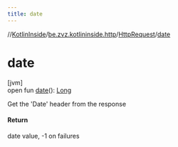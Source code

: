 ```yaml
---
title: date
---
```

//[KotlinInside](../../../index.html)/[be.zvz.kotlininside.http](../index.html)/[HttpRequest](index.html)/[date](date.html)



# date



[jvm]\
open fun [date](date.html)(): [Long](https://kotlinlang.org/api/latest/jvm/stdlib/kotlin/-long/index.html)



Get the 'Date' header from the response



#### Return



date value, -1 on failures




